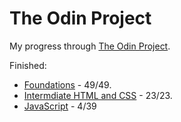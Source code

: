 # The Odin Project
My progress through [The Odin Project](https://www.theodinproject.com).

Finished: 
* [Foundations](https://www.theodinproject.com/paths/foundations/courses/foundations) - 49/49.
* [Intermdiate HTML and CSS](https://www.theodinproject.com/paths/full-stack-javascript/courses/intermediate-html-and-css) - 23/23.
* [JavaScript](https://www.theodinproject.com/paths/full-stack-javascript/courses/javascript) - 4/39
